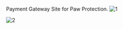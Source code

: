 Payment Gateway Site for Paw Protection. 
![1](https://user-images.githubusercontent.com/90445085/154809460-0c0f9781-df4f-464b-bea2-20dbbf8c23fd.png)

![2](https://user-images.githubusercontent.com/90445085/154809444-73520a29-1b9f-44e5-a7fd-e06be444cd85.png)

